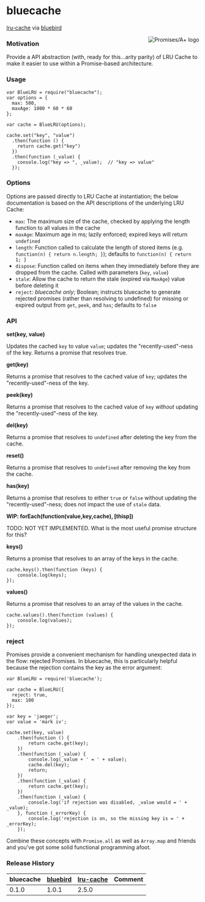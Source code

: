 bluecache
=========

[lru-cache](https://github.com/isaacs/node-lru-cache/issues) via [bluebird](https://github.com/petkaantonov/bluebird)


<a href="http://promisesaplus.com/">
    <img src="http://promisesaplus.com/assets/logo-small.png" alt="Promises/A+ logo" title="Promises/A+ 1.0 compliant" align="right" />
</a>

### Motivation

Provide a API abstraction (with, ready for this...arity parity) of LRU Cache to make it easier to use within a Promise-based architecture.


### Usage

```
var BlueLRU = require("bluecache");
var options = {
  max: 500,
  maxAge: 1000 * 60 * 60
};

var cache = BlueLRU(options);

cache.set("key", "value")
  .then(function () {
    return cache.get("key")
  })
  .then(function (_value) {
    console.log("key => ", _value);  // "key => value"
  });
```


### Options

Options are passed directly to LRU Cache at instantiation; the below documentation is based on the API descriptions of the underlying LRU Cache:

- `max`: The maximum size of the cache, checked by applying the length function to all values in the cache
- `maxAge`: Maximum age in ms; lazily enforced; expired keys will return `undefined`
- `length`: Function called to calculate the length of stored items (e.g. `function(n) { return n.length; }`); defaults to `function(n) { return 1; }`
- `dispose`: Function called on items when they immediately before they are dropped from the cache. Called with parameters (`key`, `value`)
- `stale`: Allow the cache to return the stale (expired via `MaxAge`) value before deleting it
- `reject`: _bluecache only_; Boolean; instructs bluecache to generate rejected promises (rather than resolving to undefined) for missing or expired output from `get`, `peek`, and `has`;  defaults to `false`


### API

**set(key, value)**

Updates the cached `key` to value `value`; updates the "recently-used"-ness of the key. Returns a promise that resolves true.


**get(key)**

Returns a promise that resolves to the cached value of `key`; updates the "recently-used"-ness of the key.


**peek(key)**

Returns a promise that resolves to the cached value of `key` _without_ updating the "recently-used"-ness of the key.


**del(key)**

Returns a promise that resolves to `undefined` after deleting the key from the cache.


**reset()**

Returns a promise that resolves to `undefined` after removing the key from the cache.


**has(key)**

Returns a promise that resolves to either `true` or `false` without updating the "recently-used"-ness; does not impact the use of `stale` data.


**WIP: forEach(function(value,key,cache), [thisp])**

TODO: NOT YET IMPLEMENTED. What is the most useful promise structure for this?


**keys()**

Returns a promise that resolves to an array of the keys in the cache.

```
cache.keys().then(function (keys) {
	console.log(keys);
});
```

**values()**

Returns a promise that resolves to an array of the values in the cache.

```
cache.values().then(function (values) {
	console.log(values);
});
```

### reject

Promises provide a convenient mechanism for handling unexpected data in the flow: rejected Promises. In bluecache, this is particularly helpful because the rejection contains the key as the error argument:

```
var BlueLRU = require('bluecache');

var cache = BlueLRU({
  reject: true,
  max: 100
});

var key = 'jaeger';
var value = 'mark iv';

cache.set(key, value)
	.then(function () {
		return cache.get(key);
	})
	.then(function (_value) {
		console.log(_value + ' = ' + value);
		cache.del(key);
		return;
	})
	.then(function (_value) {
		return cache.get(key);
	})
	.then(function (_value) {
		console.log('if rejection was disabled, _value would = ' + _value);
	}, function (_errorKey) {
		console.log('rejection is on, so the missing key is = ' + _errorKey);
	});
```

Combine these concepts with `Promise.all` as well as `Array.map` and friends and you've got some solid functional programming afoot.


### Release History

| bluecache | [bluebird](https://github.com/petkaantonov/bluebird) | [lru-cache](https://github.com/isaacs/node-lru-cache) | Comment |
| --- | :--- | :--- | :--- |
| 0.1.0 | 1.0.1 | 2.5.0 | |
